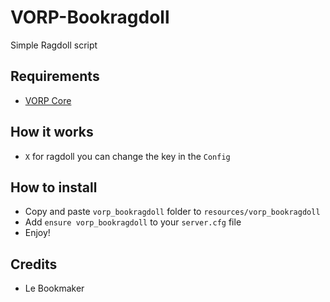# VORP-Bookragdoll
Simple Ragdoll script

## Requirements
- [VORP Core](https://github.com/VORPCORE/VORP-Core/releases)

## How it works
* ```X``` for ragdoll you can change the key in the ```Config```

## How to install
* Copy and paste ```vorp_bookragdoll``` folder to ```resources/vorp_bookragdoll```
* Add ```ensure vorp_bookragdoll``` to your ```server.cfg``` file
* Enjoy!

## Credits
* Le Bookmaker 



